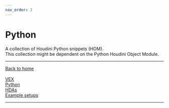 ```yaml
---
nav_order: 3
---
```



# Python
A collection of Houdini Python snippets (HOM). <br>
This collection might be dependent on the Python Houdini Object Module.

---

[Back to home](https://robbertgroenendijk.github.io/Houdini_snippets/)<br>
<br>
[VEX](https://robbertgroenendijk.github.io/Houdini_snippets/VEX)<br>
[Python](https://robbertgroenendijk.github.io/Houdini_snippets/Python)<br>
[HDAs](https://robbertgroenendijk.github.io/Houdini_snippets/HDA)<br>
[Example setups](https://robbertgroenendijk.github.io/Houdini_snippets/Setups)<br>

---

